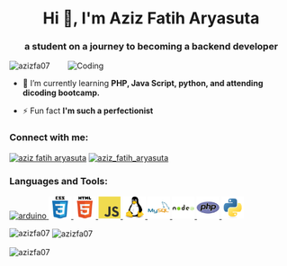 <h1 align="center">Hi 👋, I'm Aziz Fatih Aryasuta</h1>
<h3 align="center">a student on a journey to becoming a backend developer</h3>
<img align="right" alt="Coding" width="400" src="https://media0.giphy.com/media/qgQUggAC3Pfv687qPC/giphy.gif?cid=ecf05e473me48ju6dufssvustdouwfhzwu7e3yxhd7rtmtu6&ep=v1_gifs_search&rid=giphy.gif&ct=g">

<p align="left"> <img src="https://komarev.com/ghpvc/?username=azizfa07&label=Profile%20views&color=0e75b6&style=flat" alt="azizfa07" /> </p>

- 🌱 I’m currently learning **PHP, Java Script, python, and attending dicoding bootcamp.**

- ⚡ Fun fact **I'm such a perfectionist**

<h3 align="left">Connect with me:</h3>
<p align="left">
<a href="https://fb.com/aziz fatih aryasuta" target="blank"><img align="center" src="https://raw.githubusercontent.com/rahuldkjain/github-profile-readme-generator/master/src/images/icons/Social/facebook.svg" alt="aziz fatih aryasuta" height="30" width="40" /></a>
<a href="https://instagram.com/aziz_fatih_aryasuta" target="blank"><img align="center" src="https://raw.githubusercontent.com/rahuldkjain/github-profile-readme-generator/master/src/images/icons/Social/instagram.svg" alt="aziz_fatih_aryasuta" height="30" width="40" /></a>
</p>

<h3 align="left">Languages and Tools:</h3>
<p align="left"> <a href="https://www.arduino.cc/" target="_blank" rel="noreferrer"> <img src="https://cdn.worldvectorlogo.com/logos/arduino-1.svg" alt="arduino" width="40" height="40"/> </a> <a href="https://www.w3schools.com/css/" target="_blank" rel="noreferrer"> <img src="https://raw.githubusercontent.com/devicons/devicon/master/icons/css3/css3-original-wordmark.svg" alt="css3" width="40" height="40"/> </a> <a href="https://www.w3.org/html/" target="_blank" rel="noreferrer"> <img src="https://raw.githubusercontent.com/devicons/devicon/master/icons/html5/html5-original-wordmark.svg" alt="html5" width="40" height="40"/> </a> <a href="https://developer.mozilla.org/en-US/docs/Web/JavaScript" target="_blank" rel="noreferrer"> <img src="https://raw.githubusercontent.com/devicons/devicon/master/icons/javascript/javascript-original.svg" alt="javascript" width="40" height="40"/> </a> <a href="https://www.linux.org/" target="_blank" rel="noreferrer"> <img src="https://raw.githubusercontent.com/devicons/devicon/master/icons/linux/linux-original.svg" alt="linux" width="40" height="40"/> </a> <a href="https://www.mysql.com/" target="_blank" rel="noreferrer"> <img src="https://raw.githubusercontent.com/devicons/devicon/master/icons/mysql/mysql-original-wordmark.svg" alt="mysql" width="40" height="40"/> </a> <a href="https://nodejs.org" target="_blank" rel="noreferrer"> <img src="https://raw.githubusercontent.com/devicons/devicon/master/icons/nodejs/nodejs-original-wordmark.svg" alt="nodejs" width="40" height="40"/> </a> <a href="https://www.php.net" target="_blank" rel="noreferrer"> <img src="https://raw.githubusercontent.com/devicons/devicon/master/icons/php/php-original.svg" alt="php" width="40" height="40"/> </a> <a href="https://www.python.org" target="_blank" rel="noreferrer"> <img src="https://raw.githubusercontent.com/devicons/devicon/master/icons/python/python-original.svg" alt="python" width="40" height="40"/> </a> </p>

<p><img align="left" src="https://github-readme-stats.vercel.app/api/top-langs?username=azizfa07&show_icons=true&locale=en&layout=compact" alt="azizfa07" /></p>

<p>&nbsp;<img align="center" src="https://github-readme-stats.vercel.app/api?username=azizfa07&show_icons=true&locale=en" alt="azizfa07" /></p>

<p><img align="center" src="https://github-readme-streak-stats.herokuapp.com/?user=azizfa07&" alt="azizfa07" /></p>
